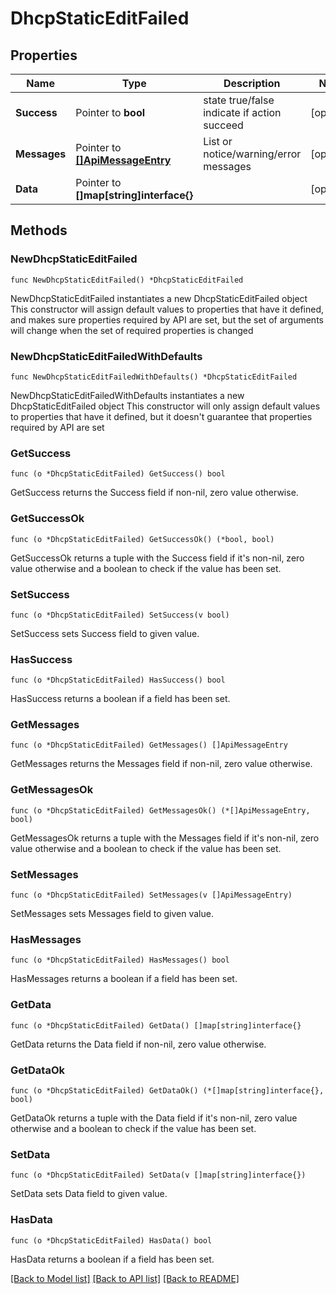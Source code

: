 # DhcpStaticEditFailed

## Properties

Name | Type | Description | Notes
------------ | ------------- | ------------- | -------------
**Success** | Pointer to **bool** | state true/false indicate if action succeed | [optional] 
**Messages** | Pointer to [**[]ApiMessageEntry**](ApiMessageEntry.md) | List or notice/warning/error messages | [optional] 
**Data** | Pointer to **[]map[string]interface{}** |  | [optional] 

## Methods

### NewDhcpStaticEditFailed

`func NewDhcpStaticEditFailed() *DhcpStaticEditFailed`

NewDhcpStaticEditFailed instantiates a new DhcpStaticEditFailed object
This constructor will assign default values to properties that have it defined,
and makes sure properties required by API are set, but the set of arguments
will change when the set of required properties is changed

### NewDhcpStaticEditFailedWithDefaults

`func NewDhcpStaticEditFailedWithDefaults() *DhcpStaticEditFailed`

NewDhcpStaticEditFailedWithDefaults instantiates a new DhcpStaticEditFailed object
This constructor will only assign default values to properties that have it defined,
but it doesn't guarantee that properties required by API are set

### GetSuccess

`func (o *DhcpStaticEditFailed) GetSuccess() bool`

GetSuccess returns the Success field if non-nil, zero value otherwise.

### GetSuccessOk

`func (o *DhcpStaticEditFailed) GetSuccessOk() (*bool, bool)`

GetSuccessOk returns a tuple with the Success field if it's non-nil, zero value otherwise
and a boolean to check if the value has been set.

### SetSuccess

`func (o *DhcpStaticEditFailed) SetSuccess(v bool)`

SetSuccess sets Success field to given value.

### HasSuccess

`func (o *DhcpStaticEditFailed) HasSuccess() bool`

HasSuccess returns a boolean if a field has been set.

### GetMessages

`func (o *DhcpStaticEditFailed) GetMessages() []ApiMessageEntry`

GetMessages returns the Messages field if non-nil, zero value otherwise.

### GetMessagesOk

`func (o *DhcpStaticEditFailed) GetMessagesOk() (*[]ApiMessageEntry, bool)`

GetMessagesOk returns a tuple with the Messages field if it's non-nil, zero value otherwise
and a boolean to check if the value has been set.

### SetMessages

`func (o *DhcpStaticEditFailed) SetMessages(v []ApiMessageEntry)`

SetMessages sets Messages field to given value.

### HasMessages

`func (o *DhcpStaticEditFailed) HasMessages() bool`

HasMessages returns a boolean if a field has been set.

### GetData

`func (o *DhcpStaticEditFailed) GetData() []map[string]interface{}`

GetData returns the Data field if non-nil, zero value otherwise.

### GetDataOk

`func (o *DhcpStaticEditFailed) GetDataOk() (*[]map[string]interface{}, bool)`

GetDataOk returns a tuple with the Data field if it's non-nil, zero value otherwise
and a boolean to check if the value has been set.

### SetData

`func (o *DhcpStaticEditFailed) SetData(v []map[string]interface{})`

SetData sets Data field to given value.

### HasData

`func (o *DhcpStaticEditFailed) HasData() bool`

HasData returns a boolean if a field has been set.


[[Back to Model list]](../README.md#documentation-for-models) [[Back to API list]](../README.md#documentation-for-api-endpoints) [[Back to README]](../README.md)


